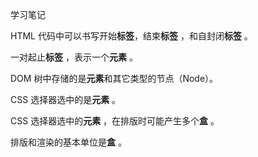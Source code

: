 学习笔记

HTML 代码中可以书写开始**标签**，结束**标签** ，和自封闭**标签** 。

一对起止**标签** ，表示一个**元素** 。

DOM 树中存储的是**元素**和其它类型的节点（Node）。

CSS 选择器选中的是**元素** 。

CSS 选择器选中的**元素** ，在排版时可能产生多个**盒** 。

排版和渲染的基本单位是**盒** 。
